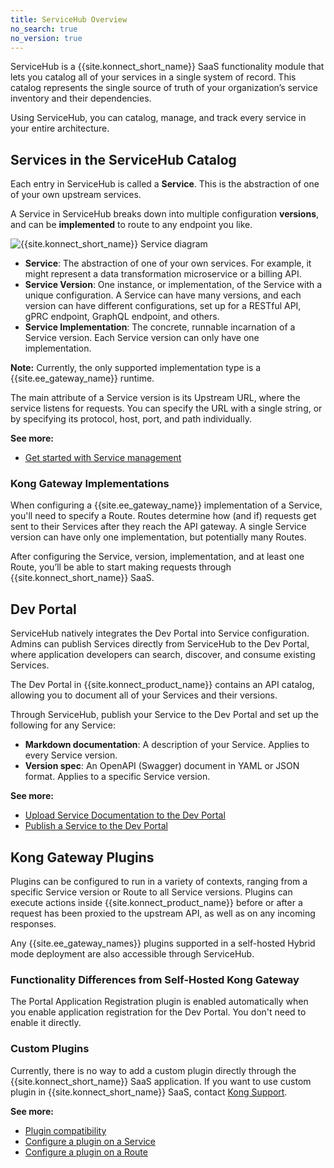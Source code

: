 ```yaml
---
title: ServiceHub Overview
no_search: true
no_version: true
---
```


ServiceHub is a {{site.konnect_short_name}} SaaS functionality module that
lets you catalog all of your services in a single system of record. This
catalog represents the single source of truth of your organization’s service
inventory and their dependencies.

Using ServiceHub, you can catalog, manage, and track every service in your
entire architecture.

## Services in the ServiceHub Catalog

Each entry in ServiceHub is called a **Service**.
This is the abstraction of one of your own upstream services.

A Service in ServiceHub breaks down into multiple
configuration **versions**, and can be **implemented** to route to any
endpoint you like.

![{{site.konnect_short_name}} Service diagram](/assets/images/docs/konnect/konnect-services-diagram.png)

* **Service**: The abstraction of one of
your own services. For example, it might represent a data
transformation microservice or a billing API.
* **Service Version**: One instance, or implementation, of the
Service with a unique configuration. A Service can have many versions,
and each version can have different configurations, set up for a RESTful API,
gPRC endpoint, GraphQL endpoint, and others.
* **Service Implementation**: The concrete, runnable incarnation of a Service
version. Each Service version can only have one implementation.

<div class="alert alert-ee blue">
<b>Note:</b> Currently, the only supported implementation type is a
{{site.ee_gateway_name}} runtime.
</div>

The main attribute of a Service version is its Upstream URL, where the service
listens for requests. You can specify the URL with a single string, or by
specifying its protocol, host, port, and path individually.

**See more:**
* [Get started with Service management](/konnect/service-hub/manage-services)

### Kong Gateway Implementations

When configuring a {{site.ee_gateway_name}} implementation of a Service, you'll
need to specify a Route. Routes determine how (and if) requests get sent to
their Services after they reach the API gateway. A single Service version
can have only one implementation, but potentially many Routes.

After configuring the Service, version, implementation, and at least one Route,
you’ll be able to start making requests through {{site.konnect_short_name}} SaaS.

## Dev Portal

ServiceHub natively integrates the Dev Portal into Service configuration.
Admins can publish Services directly from ServiceHub to the Dev Portal, where
application developers can search, discover, and consume existing Services.

The Dev Portal in {{site.konnect_product_name}} contains an API catalog,
allowing you to document all of your Services and their versions.

Through ServiceHub, publish your Service to the Dev Portal and set up
the following for any Service:
* **Markdown documentation**: A description of your Service. Applies to every
Service version.
* **Version spec**: An OpenAPI (Swagger) document in YAML or JSON format.
Applies to a specific Service version.

**See more:**
* [Upload Service Documentation to the Dev Portal](/konnect/service-hub/dev-portal/service-documentation)
* [Publish a Service to the Dev Portal](/konnect/service-hub/dev-portal/publish)

## Kong Gateway Plugins

Plugins can be configured to run in a variety of contexts,
ranging from a specific Service version or Route to all Service versions. Plugins
can execute actions inside {{site.konnect_product_name}} before or after a request
has been proxied to the upstream API, as well as on any incoming responses.

Any {{site.ee_gateway_names}} plugins supported in a self-hosted Hybrid mode
deployment are also accessible through ServiceHub.

### Functionality Differences from Self-Hosted Kong Gateway

The Portal Application Registration plugin is enabled automatically when you
enable application registration for the Dev Portal. You don't need to
enable it directly.

### Custom Plugins

Currently, there is no way to add a custom plugin directly through the
{{site.konnect_short_name}} SaaS application. If you want to use custom plugin
in {{site.konnect_short_name}} SaaS, contact [Kong Support](https://support.konghq.com/).

**See more:**
* [Plugin compatibility](/hub/plugins/compatibility/)
* [Configure a plugin on a Service](/konnect/service-hub/plugins/enable-service-plugin)
* [Configure a plugin on a Route](/konnect/service-hub/plugins/enable-route-plugin)
